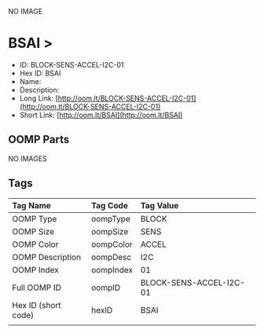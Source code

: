 


  
NO IMAGE  
# BSAI > 

- ID: BLOCK-SENS-ACCEL-I2C-01
- Hex ID: BSAI
- Name: 
- Description: 
- Long Link: [http://oom.lt/BLOCK-SENS-ACCEL-I2C-01](http://oom.lt/BLOCK-SENS-ACCEL-I2C-01)
- Short Link: [http://oom.lt/BSAI](http://oom.lt/BSAI)

## OOMP Parts
  
NO IMAGES  
## Tags
  

|Tag Name|Tag Code|Tag Value|
| :--- | :--- | :--- |
|OOMP Type|oompType|BLOCK|
|OOMP Size|oompSize|SENS|
|OOMP Color|oompColor|ACCEL|
|OOMP Description|oompDesc|I2C|
|OOMP Index|oompIndex|01|
|Full OOMP ID|oompID|BLOCK-SENS-ACCEL-I2C-01|
|Hex ID (short code)|hexID|BSAI|
||||
